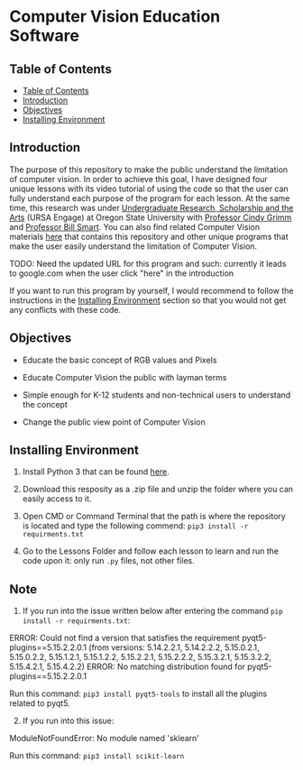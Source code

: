 # Computer Vision Education Software

## Table of Contents

- [Table of Contents](#table-of-contents)
- [Introduction](#introduction)
- [Objectives](#objectives)
- [Installing Environment](#installing-environment)

## Introduction

The purpose of this repository to make the public understand the limitation of computer vision.
In order to achieve this goal, I have designed four unique lessons with its video tutorial of using the code so that the user can fully understand each purpose of the program for each lesson.
At the same time, this research was under [Undergraduate Research, Scholarship and the Arts](https://undergraduate.oregonstate.edu/research/programs/ursa-engage) (URSA Engage) at Oregon State University with [Professor Cindy Grimm](https://mime.oregonstate.edu/people/grimm) and [Professor Bill Smart](https://mime.oregonstate.edu/people/smart). You can also find related Computer Vision materials [here](https://sites.google.com/view/edupixel/home) that contains this repository and other unique programs that make the user easily understand the limitation of Computer Vision.

TODO: Need the updated URL for this program and such: currently it leads to google.com when the user click "here" in the introduction

If you want to run this program by yourself, I would recommend to follow the instructions in the [Installing Environment](#installing-environment) section so that you would not get any conflicts with these code.

## Objectives

- Educate the basic concept of RGB values and Pixels

- Educate Computer Vision the public with layman terms

- Simple enough for K-12 students and non-technical users to understand the concept

- Change the public view point of Computer Vision

## Installing Environment

1. Install Python 3 that can be found [here](https://www.python.org).

2. Download this resposity as a .zip file and unzip the folder where you can easily access to it.

3. Open CMD or Command Terminal that the path is where the repository is located and type the following commend:
```pip3 install -r requirments.txt```

4. Go to the Lessons Folder and follow each lesson to learn and run the code upon it: only run ```.py``` files, not other files.

## Note
1. If you run into the issue written below after entering the command ```pip install -r requirments.txt```: 

ERROR: Could not find a version that satisfies the requirement pyqt5-plugins==5.15.2.2.0.1 (from versions: 5.14.2.2.1, 5.14.2.2.2, 5.15.0.2.1, 5.15.0.2.2, 5.15.1.2.1, 5.15.1.2.2, 5.15.2.2.1, 5.15.2.2.2, 5.15.3.2.1, 5.15.3.2.2, 5.15.4.2.1, 5.15.4.2.2)
ERROR: No matching distribution found for pyqt5-plugins==5.15.2.2.0.1

Run this command: ```pip3 install pyqt5-tools``` to install all the plugins related to pyqt5.

2. If you run into this issue: 

ModuleNotFoundError: No module named 'sklearn'

Run this command: ```pip3 install scikit-learn```
